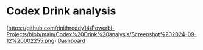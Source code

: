 # Codex Drink analysis


(https://github.com/rinithreddy14/Powerbi-Projects/blob/main/Codex%20Drink%20analysis/Screenshot%202024-09-12%20002255.png)
[Dashboard]()
